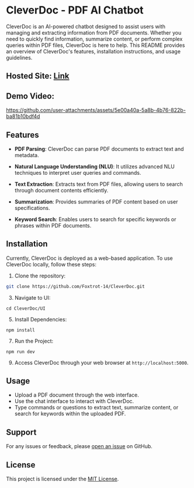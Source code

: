 # CleverDoc - PDF AI Chatbot

CleverDoc is an AI-powered chatbot designed to assist users with managing and extracting information from PDF documents. Whether you need to quickly find information, summarize content, or perform complex queries within PDF files, CleverDoc is here to help. This README provides an overview of CleverDoc's features, installation instructions, and usage guidelines.
## Hosted Site: [Link](http://13.232.21.29:8080/)
## Demo Video:



https://github.com/user-attachments/assets/5e00a40a-5a8b-4b76-822b-ba81b10bdf4d



## Features

- **PDF Parsing**: CleverDoc can parse PDF documents to extract text and metadata.
  
- **Natural Language Understanding (NLU)**: It utilizes advanced NLU techniques to interpret user queries and commands.
  
- **Text Extraction**: Extracts text from PDF files, allowing users to search through document contents efficiently.
  
- **Summarization**: Provides summaries of PDF content based on user specifications.
  
- **Keyword Search**: Enables users to search for specific keywords or phrases within PDF documents.

## Installation

Currently, CleverDoc is deployed as a web-based application. To use CleverDoc locally, follow these steps:

1. Clone the repository:
```bash
git clone https://github.com/Foxtrot-14/CleverDoc.git
```
3. Navigate to UI:
```
cd CleverDoc/UI
```
5. Install Dependencies:
```
npm install
```
7. Run the Project:
```
npm run dev
```
9. Access CleverDoc through your web browser at `http://localhost:5000`.

## Usage

- Upload a PDF document through the web interface.
- Use the chat interface to interact with CleverDoc.
- Type commands or questions to extract text, summarize content, or search for keywords within the uploaded PDF.

## Support

For any issues or feedback, please [open an issue](https://github.com/Foxtrot-14/CleverDoc/issues) on GitHub.

## License
This project is licensed under the [MIT License](LICENSE).
